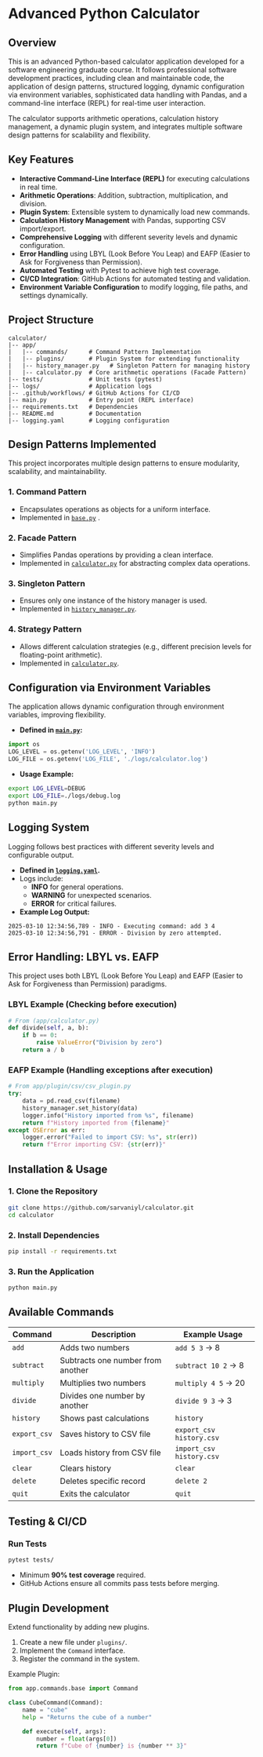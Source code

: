 # Advanced Python Calculator

## **Overview**
This is an advanced Python-based calculator application developed for a software engineering graduate course. It follows professional software development practices, including clean and maintainable code, the application of design patterns, structured logging, dynamic configuration via environment variables, sophisticated data handling with Pandas, and a command-line interface (REPL) for real-time user interaction.

The calculator supports arithmetic operations, calculation history management, a dynamic plugin system, and integrates multiple software design patterns for scalability and flexibility.

## **Key Features**
- **Interactive Command-Line Interface (REPL)** for executing calculations in real time.
- **Arithmetic Operations**: Addition, subtraction, multiplication, and division.
- **Plugin System**: Extensible system to dynamically load new commands.
- **Calculation History Management** with Pandas, supporting CSV import/export.
- **Comprehensive Logging** with different severity levels and dynamic configuration.
- **Error Handling** using LBYL (Look Before You Leap) and EAFP (Easier to Ask for Forgiveness than Permission).
- **Automated Testing** with Pytest to achieve high test coverage.
- **CI/CD Integration**: GitHub Actions for automated testing and validation.
- **Environment Variable Configuration** to modify logging, file paths, and settings dynamically.

## **Project Structure**
```
calculator/
|-- app/
|   |-- commands/      # Command Pattern Implementation
|   |-- plugins/       # Plugin System for extending functionality
|   |-- history_manager.py   # Singleton Pattern for managing history
|   |-- calculator.py  # Core arithmetic operations (Facade Pattern)
|-- tests/             # Unit tests (pytest)
|-- logs/              # Application logs
|-- .github/workflows/ # GitHub Actions for CI/CD
|-- main.py            # Entry point (REPL interface)
|-- requirements.txt   # Dependencies
|-- README.md          # Documentation
|-- logging.yaml       # Logging configuration
```

## **Design Patterns Implemented**
This project incorporates multiple design patterns to ensure modularity, scalability, and maintainability.

### **1. Command Pattern**
- Encapsulates operations as objects for a uniform interface.
- Implemented in [`base.py`](app/commands/base.py) .

### **2. Facade Pattern**
- Simplifies Pandas operations by providing a clean interface.
- Implemented in [`calculator.py`](app/calculator.py) for abstracting complex data operations.

### **3. Singleton Pattern**
- Ensures only one instance of the history manager is used.
- Implemented in [`history_manager.py`](app/history_manager.py).

### **4. Strategy Pattern**
- Allows different calculation strategies (e.g., different precision levels for floating-point arithmetic).
- Implemented in [`calculator.py`](app/calculator.py).

## **Configuration via Environment Variables**
The application allows dynamic configuration through environment variables, improving flexibility.

- **Defined in [`main.py`](main.py):**
```python
import os
LOG_LEVEL = os.getenv('LOG_LEVEL', 'INFO')
LOG_FILE = os.getenv('LOG_FILE', './logs/calculator.log')
```
- **Usage Example:**
```bash
export LOG_LEVEL=DEBUG
export LOG_FILE=./logs/debug.log
python main.py
```

## **Logging System**
Logging follows best practices with different severity levels and configurable output.

- **Defined in [`logging.yaml`](logging.yaml).**
- Logs include:
  - **INFO** for general operations.
  - **WARNING** for unexpected scenarios.
  - **ERROR** for critical failures.
- **Example Log Output:**
```
2025-03-10 12:34:56,789 - INFO - Executing command: add 3 4
2025-03-10 12:34:56,791 - ERROR - Division by zero attempted.
```

## **Error Handling: LBYL vs. EAFP**
This project uses both LBYL (Look Before You Leap) and EAFP (Easier to Ask for Forgiveness than Permission) paradigms.

### **LBYL Example (Checking before execution)**
```python
# From (app/calculator.py)
def divide(self, a, b):
    if b == 0:
        raise ValueError("Division by zero")
    return a / b
```
### **EAFP Example (Handling exceptions after execution)**
```python
# From app/plugin/csv/csv_plugin.py
try:
    data = pd.read_csv(filename)
    history_manager.set_history(data)
    logger.info("History imported from %s", filename)
    return f"History imported from {filename}"
except OSError as err:
    logger.error("Failed to import CSV: %s", str(err))
    return f"Error importing CSV: {str(err)}"
```

## **Installation & Usage**
### **1. Clone the Repository**
```bash
git clone https://github.com/sarvaniyl/calculator.git
cd calculator
```
### **2. Install Dependencies**
```bash
pip install -r requirements.txt
```
### **3. Run the Application**
```bash
python main.py
```

## **Available Commands**
| Command      | Description                         | Example Usage         |
|-------------|------------------------------------|----------------------|
| `add`       | Adds two numbers                  | `add 5 3` → 8       |
| `subtract`  | Subtracts one number from another | `subtract 10 2` → 8 |
| `multiply`  | Multiplies two numbers            | `multiply 4 5` → 20 |
| `divide`    | Divides one number by another     | `divide 9 3` → 3    |
| `history`   | Shows past calculations          | `history`          |
| `export_csv`| Saves history to CSV file        | `export_csv history.csv` |
| `import_csv`| Loads history from CSV file      | `import_csv history.csv` |
| `clear`     | Clears history                   | `clear`            |
| `delete`    | Deletes specific record          | `delete 2`         |
| `quit`      | Exits the calculator             | `quit`             |

## **Testing & CI/CD**
### **Run Tests**
```bash
pytest tests/
```
- Minimum **90% test coverage** required.
- GitHub Actions ensure all commits pass tests before merging.

## **Plugin Development**
Extend functionality by adding new plugins.
1. Create a new file under `plugins/`.
2. Implement the `Command` interface.
3. Register the command in the system.

Example Plugin:
```python
from app.commands.base import Command

class CubeCommand(Command):
    name = "cube"
    help = "Returns the cube of a number"

    def execute(self, args):
        number = float(args[0])
        return f"Cube of {number} is {number ** 3}"
```



